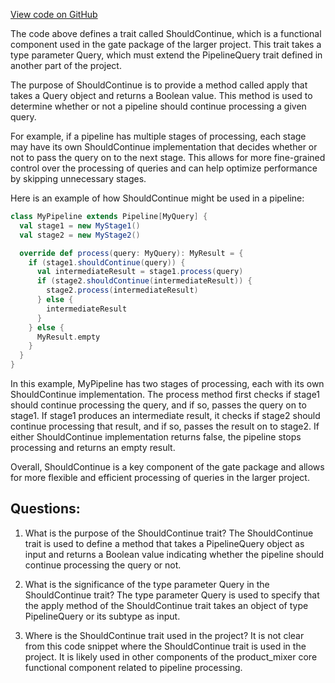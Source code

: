 [View code on GitHub](https://github.com/misbahsy/the-algorithm/product-mixer/core/src/main/scala/com/twitter/product_mixer/core/functional_component/gate/ShouldContinue.scala)

The code above defines a trait called ShouldContinue, which is a functional component used in the gate package of the larger project. This trait takes a type parameter Query, which must extend the PipelineQuery trait defined in another part of the project. 

The purpose of ShouldContinue is to provide a method called apply that takes a Query object and returns a Boolean value. This method is used to determine whether or not a pipeline should continue processing a given query. 

For example, if a pipeline has multiple stages of processing, each stage may have its own ShouldContinue implementation that decides whether or not to pass the query on to the next stage. This allows for more fine-grained control over the processing of queries and can help optimize performance by skipping unnecessary stages. 

Here is an example of how ShouldContinue might be used in a pipeline:

```scala
class MyPipeline extends Pipeline[MyQuery] {
  val stage1 = new MyStage1()
  val stage2 = new MyStage2()

  override def process(query: MyQuery): MyResult = {
    if (stage1.shouldContinue(query)) {
      val intermediateResult = stage1.process(query)
      if (stage2.shouldContinue(intermediateResult)) {
        stage2.process(intermediateResult)
      } else {
        intermediateResult
      }
    } else {
      MyResult.empty
    }
  }
}
```

In this example, MyPipeline has two stages of processing, each with its own ShouldContinue implementation. The process method first checks if stage1 should continue processing the query, and if so, passes the query on to stage1. If stage1 produces an intermediate result, it checks if stage2 should continue processing that result, and if so, passes the result on to stage2. If either ShouldContinue implementation returns false, the pipeline stops processing and returns an empty result. 

Overall, ShouldContinue is a key component of the gate package and allows for more flexible and efficient processing of queries in the larger project.
## Questions: 
 1. What is the purpose of the ShouldContinue trait?
   The ShouldContinue trait is used to define a method that takes a PipelineQuery object as input and returns a Boolean value indicating whether the pipeline should continue processing the query or not.

2. What is the significance of the type parameter Query in the ShouldContinue trait?
   The type parameter Query is used to specify that the apply method of the ShouldContinue trait takes an object of type PipelineQuery or its subtype as input.

3. Where is the ShouldContinue trait used in the project?
   It is not clear from this code snippet where the ShouldContinue trait is used in the project. It is likely used in other components of the product_mixer core functional component related to pipeline processing.